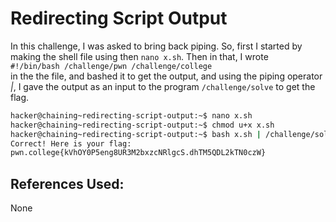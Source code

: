 # Redirecting Script Output
In this challenge, I was asked to bring back piping. So, first I started by making the shell file using then `nano x.sh`. Then in that, I wrote
`				#!/bin/bash
				 /challenge/pwn
				 /challenge/college							`
in the the file, and bashed it to get the output, and using the piping operator *|*, I gave the output as an input to the program `/challenge/solve` to get the flag.
```bash
hacker@chaining~redirecting-script-output:~$ nano x.sh
hacker@chaining~redirecting-script-output:~$ chmod u+x x.sh
hacker@chaining~redirecting-script-output:~$ bash x.sh | /challenge/solve
Correct! Here is your flag:
pwn.college{kVhOY0P5eng8UR3M2bxzcNRlgcS.dhTM5QDL2kTN0czW}
```

## References Used:
None
